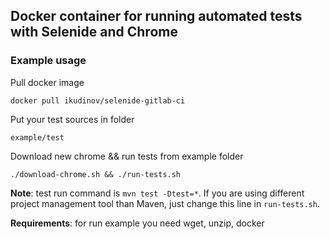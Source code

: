 ## Docker container for running automated tests with Selenide and Chrome

### Example usage

Pull docker image
```
docker pull ikudinov/selenide-gitlab-ci
```
Put your test sources in folder 
```
example/test
```
Download new chrome && run tests from example folder
```
./download-chrome.sh && ./run-tests.sh
```

**Note**: test run command is `mvn test -Dtest=*`. If you are using different project management tool than Maven, just change this line in `run-tests.sh`.

**Requirements**: for run example you need wget, unzip, docker

